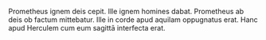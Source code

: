 Prometheus ignem deis cepit. Ille ignem homines dabat. Prometheus ab deis ob factum mittebatur. Ille in corde apud aquilam oppugnatus erat. Hanc apud Herculem cum eum sagittā interfecta erat. 
